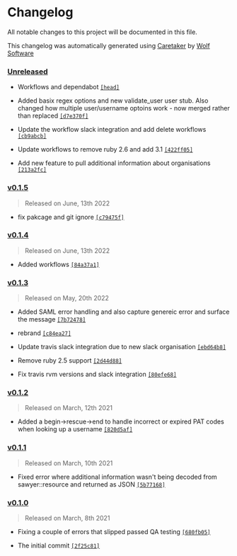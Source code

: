 # Changelog

All notable changes to this project will be documented in this file.


This changelog was automatically generated using [Caretaker](https://github.com/DevelopersToolbox/caretaker) by [Wolf Software](https://github.com/WolfSoftware)

### [Unreleased](https://github.com/DevelopersToolbox/github-lister-core/compare/v0.1.6...HEAD)

- Workflows and dependabot [`[head]`](https://github.com/DevelopersToolbox/github-lister-core/commit/)

- Added basix regex options and new validate_user user stub. Also changed how multiple user/username optoins work - now merged rather than replaced [`[d7e370f]`](https://github.com/DevelopersToolbox/github-lister-core/commit/d7e370f6d1f2a2982ec8481a2ba561a5cb42dfb3)

- Update the workflow slack integration and add delete workflows [`[cb9abcb]`](https://github.com/DevelopersToolbox/github-lister-core/commit/cb9abcb654a91610eb8a27c713da730d8bf8d67e)

- Update workflows to remove ruby 2.6 and add 3.1 [`[422ff05]`](https://github.com/DevelopersToolbox/github-lister-core/commit/422ff05113a49603d73d04edcdc1554076c5819b)

- Add new feature to pull additional information about organisations [`[213a2fc]`](https://github.com/DevelopersToolbox/github-lister-core/commit/213a2fc0a866e697b48ae276244332f494e09f18)

### [v0.1.5](https://github.com/DevelopersToolbox/github-lister-core/compare/v0.1.4...v0.1.5)

> Released on June, 13th 2022

- fix pakcage and git ignore [`[c79475f]`](https://github.com/DevelopersToolbox/github-lister-core/commit/c79475fcb9084d9b74ddad2fde1db28a8f059336)

### [v0.1.4](https://github.com/DevelopersToolbox/github-lister-core/compare/v0.1.3...v0.1.4)

> Released on June, 13th 2022

- Added workflows [`[84a37a1]`](https://github.com/DevelopersToolbox/github-lister-core/commit/84a37a1b39c71a48f877d972a4bbdaea9571e39d)

### [v0.1.3](https://github.com/DevelopersToolbox/github-lister-core/compare/v0.1.2...v0.1.3)

> Released on May, 20th 2022

- Added SAML error handling and also capture genereic error and surface the message [`[7b72478]`](https://github.com/DevelopersToolbox/github-lister-core/commit/7b72478d5de58b5dd862d04bf0d66345dc334b1c)

- rebrand [`[c84ea27]`](https://github.com/DevelopersToolbox/github-lister-core/commit/c84ea270deed05ecdd3f483a7921e5260ef6b46d)

- Update travis slack integration due to new slack organisation [`[ebd64b8]`](https://github.com/DevelopersToolbox/github-lister-core/commit/ebd64b8ccffddc042c6daf1f708bec13f013d60d)

- Remove ruby 2.5 support [`[2d44d88]`](https://github.com/DevelopersToolbox/github-lister-core/commit/2d44d888ec5f532336b9e1c588177591124d6b68)

- Fix travis rvm versions and slack integration [`[80efe68]`](https://github.com/DevelopersToolbox/github-lister-core/commit/80efe68ddc3c547d15852dca62e7ba293ecab2d3)

### [v0.1.2](https://github.com/DevelopersToolbox/github-lister-core/compare/v0.1.1...v0.1.2)

> Released on March, 12th 2021

- Added a begin->rescue->end to handle incorrect or expired PAT codes when looking up a username [`[820d5af]`](https://github.com/DevelopersToolbox/github-lister-core/commit/820d5af0a75f96ddd20d9cf6cde0ab9c1fa404ba)

### [v0.1.1](https://github.com/DevelopersToolbox/github-lister-core/compare/v0.1.0...v0.1.1)

> Released on March, 10th 2021

- Fixed error where additional information wasn't being decoded from sawyer::resource and returned as JSON [`[5b77168]`](https://github.com/DevelopersToolbox/github-lister-core/commit/5b7716876aabd35b93f55bdc85b3145f9536044c)

### [v0.1.0](https://github.com/DevelopersToolbox/github-lister-core/releases/v0.1.0)

> Released on March, 8th 2021

- Fixing a couple of errors that slipped passed QA testing [`[680fb05]`](https://github.com/DevelopersToolbox/github-lister-core/commit/680fb05098074f347e2057b5c1d444ccb046a709)

- The initial commit [`[2f25c81]`](https://github.com/DevelopersToolbox/github-lister-core/commit/2f25c819acbb77e3dfd31351b4d891bd5f426587)

